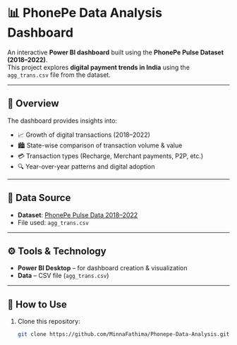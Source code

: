 # 📊 PhonePe Data Analysis Dashboard

An interactive **Power BI dashboard** built using the **PhonePe Pulse Dataset (2018–2022)**.  
This project explores **digital payment trends in India** using the `agg_trans.csv` file from the dataset.  

---

## 📌 Overview  

The dashboard provides insights into:  
- 📈 Growth of digital transactions (2018–2022)  
- 🏙️ State-wise comparison of transaction volume & value  
- 💳 Transaction types (Recharge, Merchant payments, P2P, etc.)  
- 🔍 Year-over-year patterns and digital adoption  

---

## 📂 Data Source  

- **Dataset**: [PhonePe Pulse Data 2018–2022](https://www.kaggle.com/datasets/nirmalcodes/phonepe-pulse-data-2018-2022)  
- File used: `agg_trans.csv`  

---

## ⚙️ Tools & Technology  

- **Power BI Desktop** – for dashboard creation & visualization  
- **Data** – CSV file (`agg_trans.csv`)  

---

## 🚀 How to Use  

1. Clone this repository:  
   ```bash
   git clone https://github.com/MinnaFathima/Phonepe-Data-Analysis.git
